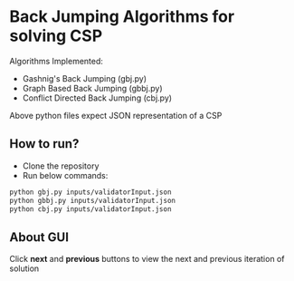 # Back Jumping Algorithms for solving CSP

Algorithms Implemented:
* Gashnig's Back Jumping (gbj.py)
* Graph Based Back Jumping (gbbj.py)
* Conflict Directed Back Jumping (cbj.py)

Above python files expect JSON representation of a CSP

## How to run?

* Clone the repository
* Run below commands:
```bash
python gbj.py inputs/validatorInput.json
python gbbj.py inputs/validatorInput.json
python cbj.py inputs/validatorInput.json
```

## About GUI

Click **next** and **previous** buttons to view the next and previous iteration of solution
